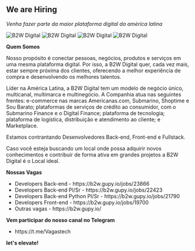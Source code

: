 ## We are Hiring
*Venha fazer parte da maior plataforma digital da américa latina*

![B2W Digital](https://b2wdigital-prod.imgix.net/upload/marcasenumeros/00001656.jpg) 
![B2W Digital](https://b2wdigital-prod.imgix.net/upload/marcasenumeros/00001653.jpg)
![B2W Digital](https://b2wdigital-prod.imgix.net/upload/marcasenumeros/00001655.jpg)
![B2W Digital](https://b2wdigital-prod.imgix.net/upload/marcasenumeros/00001654.jpg)

**Quem Somos**
<p> Nosso propósito é conectar pessoas, negócios, produtos e serviços em uma mesma plataforma digital. Por isso, a B2W Digital quer, cada vez mais, estar sempre próxima dos clientes, oferecendo a melhor experiência de compra e desenvolvendo os melhores talentos. </p>

<p> Líder na América Latina, a B2W Digital tem um modelo de negócio único, multicanal, multimarca e multinegócio. A Companhia atua nas seguintes frentes: e-commerce nas marcas Americanas.com, Submarino, Shoptime e Sou Barato; plataformas de serviços de crédito ao consumidor, com o Submarino Finance e o Digital Finance; plataforma de tecnologia; plataforma de logística, distribuição e atendimento ao cliente; e Marketplace. </p>

<p> Estamos contrantando Desenvolvedores Back-end, Front-end e Fullstack. </p>

<p> Caso você esteja buscando um local onde possa adquirir novos conhecimentos e contribuir de forma ativa em grandes projetos a B2W Digital é o Local ideal. </p>

  
**Nossas Vagas**
<ul>
  <li> Developers Back-end - https://b2w.gupy.io/jobs/23866 </li>
  <li> Developers Back-end Pl/Sr - https://b2w.gupy.io/jobs/22423 </li>
  <li> Developers Back-end Python Pl/Sr - https://b2w.gupy.io/jobs/21790 </li>
  <li> Developers Front-end - https://b2w.gupy.io/jobs/19700 </li>
  <li> Outras vagas - https://b2w.gupy.io/ </li>
</ul>

**Vem participar do nosso canal no Telegram**
<ul>
  <li> https://t.me/Vagastech </li>
</ul>

**let's elevate!**
